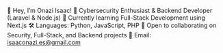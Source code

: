 

👋 Hey, I’m Onazi Isaac!
🚀 Cybersecurity Enthusiast & Backend Developer (Laravel & Node.js)
🌱 Currently learning Full-Stack Development using Next.js
🛠️ Languages: Python, JavaScript, PHP
🤝 Open to collaborating on Security, Full-Stack, and Backend projects
📧 Email: isaaconazi.es@gmail.com

